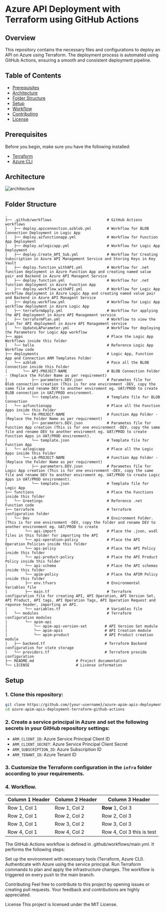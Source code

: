 # Azure API Deployment with Terraform using GitHub Actions

## Overview

This repository contains the necessary files and configurations to deploy an API on Azure using Terraform. The deployment process is automated using GitHub Actions, ensuring a smooth and consistent deployment pipeline.

## Table of Contents

- [Prerequisites](#prerequisites)
- [Architecture](#architecture)
- [Folder Structure](#folder-structure)
- [Setup](#setup)
- [Workflow](#workflow)
- [Contributing](#contributing)
- [License](#license)

## Prerequisites

Before you begin, make sure you have the following installed:

- [Terraform](https://www.terraform.io/downloads.html)
- [Azure CLI](https://docs.microsoft.com/en-us/cli/azure/install-azure-cli)

## Architecture
![architecture](https://github.com/Dhavalm24/azure-apim-apis-deployment-terraform-github-actions/assets/74292754/96f9c416-b6d5-40d0-a173-7ad0d7f9dcf2)


## Folder Structure
```
.
├── .github/workflows                         # GitHub Actions workflows
│   ├── deploy.apiconnection.azblob.yml       # Workflow for BLOB Connection Deployment in Logic App
│   ├── deploy.azfunctionapp.yml              # Workflow for Function App Deployment
│   ├── deploy.azlogicapp.yml                 # Workflow for Logic App Deployment 
│   ├── deploy.Create_API_Sub.yml             # Workflow for Creating Subscription in Azure API Management Service and Storing Keys in Key Vault
│   ├── deploy.function_withAPI.yml           # Workflow for .net function deployment in Azure Function App and creating named value pair and Backend in Azure API Managent Service
│   ├── deploy.function.yml                   # Workflow for .net function deployment in Azure Function App
│   ├── deploy.workflow_withAPI.yml           # Workflow for Logic App workflow deployment in Azure Logic App and creating named value pair and Backend in Azure API Managent Service 
│   ├── deploy.workflow.yml                   # Workflow for Logic App workflow deployment in Azure Logic App
│   ├── terraformApply.yml                    # Workflow for applying the API deployment in Azure API Management service
│   ├── terraformPlan.yml                     # Workflow to view the plan for API deployment in Azure API Management service
│   └── UpdateLAParameter.yml                 # Workflow for deploying the Parameters for Logic App workflow
├── apps                                      # Place the Logic App Workflows inside this folder
│   └── hello                                 # Reference Logic App Workflow code
├── deployments                               # Logic App, Function App and Connection ARM Templates Folder
|   └── azblob                                # Pace all the BLOB Connection inside this Folder
|       └── API-PROJECT-NAME                  # BLOB Connection Folder - (Replace the Folder Name as per requirement)
|           ├── parameters.DEV.json           # Parametes file for Blob connection creation (This is for one environment -DEV, copy the same file and rename DEV to another enviroment eg. UAT/PROD to create BLOB connection in UAT/PROD environment.
|           └── template.json                 # Template file for BLOB Connection
|   └── azfunctionapp                         # Place all the Function Apps inside this Folder
|       └── FA-PROJECT-NAME                   # Function App Folder - (Replace the Folder Name as per requirement)
|           ├── parameters.DEV.json           # Parametes file for Function App creation (This is for one environment -DEV, copy the same file and rename DEV to another enviroment eg. UAT/PROD to create Function Apps in UAT/PROD environment). 
|           └── template.json                 # Template file for Function App
|   └── azlogicapp                            # Place all the Logic Apps inside this Folder
|       └── LA-PROJECT-NAME                   # Function App Folder - (Replace the Folder Name as per requirement)
|           ├── parameters.DEV.json           # Parametes file for Logic App creation (This is for one environment -DEV, copy the same file and rename DEV to another enviroment eg. UAT/PROD to create Logic Apps in UAT/PROD environment).
|           └── template.json                 # Template file for Logic App
├── functions                                 # Place the Functions inside this folder
│   └── Greetings                             # Reference .net Function code
├── terraform                                 # Terraform configuration folder
│   └── Dev                                   # Environment Folder. (This is for one environment -DEV, copy the folder and rename DEV to another environment eg. UAT/PROD to create
|        └── api-import                       # Place the .json, wsdl files in this folder for importing the API
|        └── api-operation-policy             # Place the API Operation Policies inside this folder
|        └── api-policy                       # Place the API Policy inside this folder
|        └── api-product-policy               # Place the API Product Policy inside this folder
|        └── api-schema                       # Place the API schemas inside this folder
|        └── apim-policy                      # Place the APIM Policy inside this folder
|        ├── env.tfvars                       # Environmental Variables file
|        ├── main.tf                          # Terraform configuration file for creating API, API Operation, API Version Set, API Product, API tags, API Operation Tags, API Operation Request and reponse header, importing an API.
|        └── variables.tf                     # Variables file         
|   └── modules                               # Terraform configuration modules
|        └── apim-api
|            └── apim-api-version-set        # API Version Set module
|            └── apim-apis                   # API Creation module
|            └── apim-product                # API Product creation module
|   ├── backend.tf                           # Terraform Backend configuration for state storage
|   └── providers.tf                         # Terraform provide configuration           
├── README.md                   # Project documentation
└── LICENSE                     # License information
```
## Setup

### 1. Clone this repository:

```bash
git clone https://github.com/{your-username}/azure-apim-apis-deployment-terraform-github-actions
cd azure-apim-apis-deployment-terraform-github-actions
```

### 2. Create a service principal in Azure and set the following secrets in your GitHub repository settings:

- `ARM_CLIENT_ID`: Azure Service Principal Client ID
- `ARM_CLIENT_SECRET`: Azure Service Principal Client Secret
- `ARM_SUBSCRIPTION_ID`: Azure Subscription ID
- `ARM_TENANT_ID`: Azure Tenant ID

### 3. Customize the Terraform configuration in the `infra` folder according to your requirements.

### 4. Workflow.

| Column 1 Header | Column 2 Header | Column 3 Header |
|-----------------|-----------------|-----------------|
| Row 1, Col 1    | Row 1, Col 2    | **Row** 1, Col 3    |
| Row 2, Col 1    | Row 2, Col 2    | Row 2, Col 3    |
| Row 3, Col 1    | Row 3, Col 2    | Row 3, Col 3    |
| Row 4, Col 1    | Row 4, Col 2    | Row 4, Col 3 this is test    |


The GitHub Actions workflow is defined in .github/workflows/main.yml. It performs the following steps:

Set up the environment with necessary tools (Terraform, Azure CLI).
Authenticate with Azure using the service principal.
Run Terraform commands to plan and apply the infrastructure changes.
The workflow is triggered on every push to the main branch.

Contributing
Feel free to contribute to this project by opening issues or creating pull requests. Your feedback and contributions are highly appreciated.

License
This project is licensed under the MIT License.
